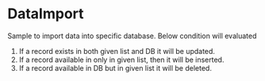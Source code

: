 # DataImport
Sample to import data into specific database.
Below condition will evaluated
1. If a record exists in both given list and DB it will be updated.
2. If a record available in only in given list, then it will be inserted.
3. If a record available in DB but in given list it will be deleted.

